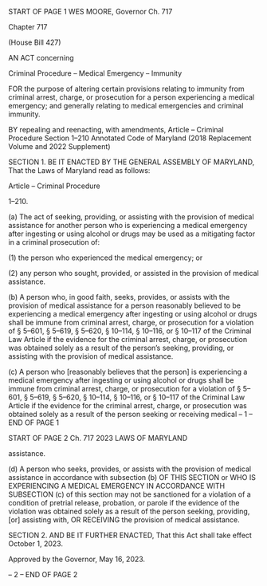 START OF PAGE 1
WES MOORE, Governor Ch. 717

Chapter 717

(House Bill 427)

AN ACT concerning

Criminal Procedure – Medical Emergency – Immunity

FOR the purpose of altering certain provisions relating to immunity from criminal arrest,
charge, or prosecution for a person experiencing a medical emergency; and generally
relating to medical emergencies and criminal immunity.

BY repealing and reenacting, with amendments,
Article – Criminal Procedure
Section 1–210
Annotated Code of Maryland
(2018 Replacement Volume and 2022 Supplement)

SECTION 1. BE IT ENACTED BY THE GENERAL ASSEMBLY OF MARYLAND,
That the Laws of Maryland read as follows:

Article – Criminal Procedure

1–210.

(a) The act of seeking, providing, or assisting with the provision of medical
assistance for another person who is experiencing a medical emergency after ingesting or
using alcohol or drugs may be used as a mitigating factor in a criminal prosecution of:

(1) the person who experienced the medical emergency; or

(2) any person who sought, provided, or assisted in the provision of medical
assistance.

(b) A person who, in good faith, seeks, provides, or assists with the provision of
medical assistance for a person reasonably believed to be experiencing a medical emergency
after ingesting or using alcohol or drugs shall be immune from criminal arrest, charge, or
prosecution for a violation of § 5–601, § 5–619, § 5–620, § 10–114, § 10–116, or § 10–117 of
the Criminal Law Article if the evidence for the criminal arrest, charge, or prosecution was
obtained solely as a result of the person’s seeking, providing, or assisting with the provision
of medical assistance.

(c) A person who [reasonably believes that the person] is experiencing a medical
emergency after ingesting or using alcohol or drugs shall be immune from criminal arrest,
charge, or prosecution for a violation of § 5–601, § 5–619, § 5–620, § 10–114, § 10–116, or §
10–117 of the Criminal Law Article if the evidence for the criminal arrest, charge, or
prosecution was obtained solely as a result of the person seeking or receiving medical
– 1 –
END OF PAGE 1

START OF PAGE 2
Ch. 717 2023 LAWS OF MARYLAND

assistance.

(d) A person who seeks, provides, or assists with the provision of medical
assistance in accordance with subsection (b) OF THIS SECTION or WHO IS EXPERIENCING
A MEDICAL EMERGENCY IN ACCORDANCE WITH SUBSECTION (c) of this section may not
be sanctioned for a violation of a condition of pretrial release, probation, or parole if the
evidence of the violation was obtained solely as a result of the person seeking, providing,
[or] assisting with, OR RECEIVING the provision of medical assistance.

SECTION 2. AND BE IT FURTHER ENACTED, That this Act shall take effect
October 1, 2023.

Approved by the Governor, May 16, 2023.

– 2 –
END OF PAGE 2